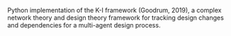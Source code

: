 Python implementation of the K-I framework (Goodrum, 2019), a complex network theory and design theory framework for tracking design changes and dependencies for a multi-agent design process.
